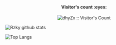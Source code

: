 <h4 align="center">Visitor's count :eyes:</h4>

<p align="center"><img src="https://profile-counter.glitch.me/{dhyZx}/count.svg" alt="dhyZx :: Visitor's Count" /></p>

![Rzky github stats](https://github-readme-stats.vercel.app/api?username=Rizky878&show_icons=true&theme=tokyonight)

![Top Langs](https://github-readme-stats.vercel.app/api/top-langs/?username=Rizky878&hide=css,html&theme=tokyonight)
